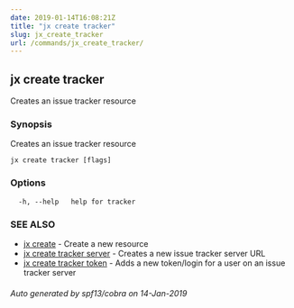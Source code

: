 ```yaml
---
date: 2019-01-14T16:08:21Z
title: "jx create tracker"
slug: jx_create_tracker
url: /commands/jx_create_tracker/
---
```

## jx create tracker

Creates an issue tracker resource

### Synopsis

Creates an issue tracker resource

```
jx create tracker [flags]
```

### Options

```
  -h, --help   help for tracker
```

### SEE ALSO

* [jx create](/commands/jx_create/)	 - Create a new resource
* [jx create tracker server](/commands/jx_create_tracker_server/)	 - Creates a new issue tracker server URL
* [jx create tracker token](/commands/jx_create_tracker_token/)	 - Adds a new token/login for a user on an issue tracker server

###### Auto generated by spf13/cobra on 14-Jan-2019
